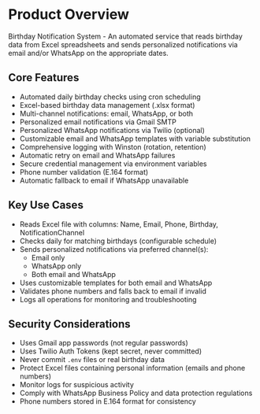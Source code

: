 # Product Overview

Birthday Notification System - An automated service that reads birthday data from Excel spreadsheets and sends personalized notifications via email and/or WhatsApp on the appropriate dates.

## Core Features

- Automated daily birthday checks using cron scheduling
- Excel-based birthday data management (.xlsx format)
- Multi-channel notifications: email, WhatsApp, or both
- Personalized email notifications via Gmail SMTP
- Personalized WhatsApp notifications via Twilio (optional)
- Customizable email and WhatsApp templates with variable substitution
- Comprehensive logging with Winston (rotation, retention)
- Automatic retry on email and WhatsApp failures
- Secure credential management via environment variables
- Phone number validation (E.164 format)
- Automatic fallback to email if WhatsApp unavailable

## Key Use Cases

- Reads Excel file with columns: Name, Email, Phone, Birthday, NotificationChannel
- Checks daily for matching birthdays (configurable schedule)
- Sends personalized notifications via preferred channel(s):
  - Email only
  - WhatsApp only
  - Both email and WhatsApp
- Uses customizable templates for both email and WhatsApp
- Validates phone numbers and falls back to email if invalid
- Logs all operations for monitoring and troubleshooting

## Security Considerations

- Uses Gmail app passwords (not regular passwords)
- Uses Twilio Auth Tokens (kept secret, never committed)
- Never commit `.env` files or real birthday data
- Protect Excel files containing personal information (emails and phone numbers)
- Monitor logs for suspicious activity
- Comply with WhatsApp Business Policy and data protection regulations
- Phone numbers stored in E.164 format for consistency
